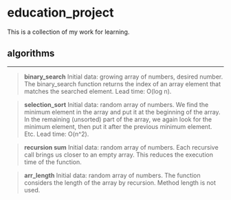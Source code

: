 # education_project
This is a collection of my work for learning.

## algorithms
---

>**binary_search**
Initial data: growing array of numbers, desired number.
The binary_search function returns the index of an array element that matches the searched element.
Lead time: O(log n).

>**selection_sort**
Initial data: random array of numbers.
We find the minimum element in the array and put it at the beginning of the array. In the remaining (unsorted) part of the array, we again look for the minimum element, then put it after the previous minimum element. Etc.
Lead time: O(n^2).

>**recursion sum**
Initial data: random array of numbers.
Each recursive call brings us closer to an empty array. This reduces the execution time of the function.

>**arr_length**
Initial data: random array of numbers.
The function considers the length of the array by recursion. Method length is not used.